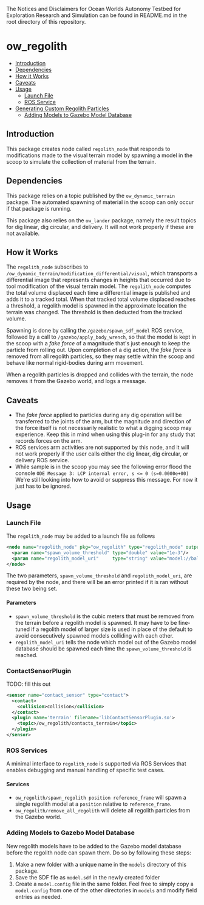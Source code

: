 The Notices and Disclaimers for Ocean Worlds Autonomy Testbed for Exploration
Research and Simulation can be found in README.md in the root directory of
this repository.

# ow_regolith

* [Introduction](#introduction)
* [Dependencies](#dependencies)
* [How it Works](#how-it-works)
* [Caveats](#caveats)
* [Usage](#usage)
  - [Launch File](#launch-file)
  - [ROS Service](#ros-service)
* [Generating Custom Regolith Particles](#generating-custom-regolith-models)
  - [Adding Models to Gazebo Model Database](#adding-models-to-gazebo-model-database)

## Introduction

This package creates node called `regolith_node` that responds to modifications 
made to the visual terrain model by spawning a model in the scoop to simulate 
the collection of material from the terrain. 

## Dependencies

This package relies on a topic published by the `ow_dynamic_terrain` package. 
The automated spawning of material in the scoop can only occur if that package 
is running.

This package also relies on the `ow_lander` package, namely the result topics 
for dig linear, dig circular, and delivery. It will not work properly if these 
are not available. 

## How it Works

The `regolith_node` subscribes to 
`/ow_dynamic_terrain/modification_differential/visual`, which transports a 
differential image that represents changes in heights that occurred due to tool
modification of the visual terrain model. The `regolith_node` computes the total
volume displaced each time a differential image is published and adds it to a 
tracked total. When that tracked total volume displaced reaches a threshold, a 
regolith model is spawned in the approximate location the terrain was changed.
The threshold is then deducted from the tracked volume.

Spawning is done by calling the `/gazebo/spawn_sdf_model` ROS service, followed
by a call to `/gazebo/apply_body_wrench`, so that the model is kept in the scoop
with a *fake force* of a magnitude that's just enough to keep the particle from 
rolling out. Upon completion of a dig action, the *fake force* is removed from
all regolith particles, so they may settle within the scoop and behave like
normal rigid-bodies during arm movement.

When a regolith particles is dropped and collides with the terrain, the node
removes it from the Gazebo world, and logs a message.

## Caveats

- The *fake force* applied to particles during any dig operation will be 
transferred to the joints of the arm, but the magnitude and direction of the 
force itself is not necessarily realistic to what a digging scoop may 
experience. Keep this in mind when using this plug-in for any study that records
forces on the arm.
- ROS services arm activities are not supported by this node, and it will not 
work properly if the user calls either the dig linear, dig circular, or delivery
ROS service.
- While sample is in the scoop you may see the following error flood the console
```ODE Message 3: LCP internal error, s <= 0 (s=0.0000e+00)```
We're still looking into how to avoid or suppress this message. For now it just
has to be ignored.

## Usage

### Launch File

The `regolith_node` may be added to a launch file as follows
```xml
<node name="regolith_node" pkg="ow_regolith" type="regolith_node" output="screen">
  <param name="spawn_volume_threshold" type="double" value="1e-3"/>
  <param name="regolith_model_uri"     type="string" value="model://ball_icefrag_2cm"/>
</node>
```
The two parameters, `spawn_volume_threshold` and `regolith_model_uri`, are
required by the node, and there will be an error printed if it is ran without
these two being set. 

#### Parameters

- `spawn_volume_threshold` is the cubic meters that must be removed from the
terrain before a regolith model is spawned. It may have to be fine-tuned if a 
regolith model of larger size is used in place of the default to avoid 
consecutively spawned models colliding with each other.
- `regolith_model_uri` tells the node which model out of the Gazebo model database
should be spawned each time the `spawn_volume_threshold` is reached.

### ContactSensorPlugin
TODO: fill this out
```xml
<sensor name="contact_sensor" type="contact">
  <contact>
    <collision>collision</collision>
  </contact>
  <plugin name='terrain' filename='libContactSensorPlugin.so'>
    <topic>/ow_regolith/contacts_terrain</topic>
  </plugin>
</sensor>
```

### ROS Services

A minimal interface to `regolith_node` is supported via ROS Services that 
enables debugging and manual handling of specific test cases.

#### Services

- `ow_regolith/spawn_regolith position reference_frame` will spawn a single
regolith model at a `position` relative to `reference_frame`.
- `ow_regolith/remove_all_regolith` will delete all regolith particles from the
Gazebo world.

### Adding Models to Gazebo Model Database
New regolith models have to be added to the Gazebo model database before the
regolith node can spawn them. Do so by following these steps:
1. Make a new folder with a unique name in the `models` directory of this 
package.
2. Save the SDF file as `model.sdf` in the newly created folder
3. Create a `model.config` file in the same folder. Feel free to simply copy a
`model.config` from one of the other directories in `models` and modify field
entries as needed.
